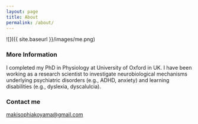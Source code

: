 ```yaml
---
layout: page
title: About
permalink: /about/
---
```


![]({{ site.baseurl }}/images/me.png) 

### More Information
I completed my PhD in Physiology at University of Oxford in UK. I have been working as a research scientist to investigate neurobiological mechanisms underlying psychiatric disorders (e.g., ADHD, anxiety) and learning disabilities (e.g., dyslexia, dyscalulcia).

### Contact me

[makisophiakoyama@gmail.com](mailto:makisophiakoyama@gmail.com)
